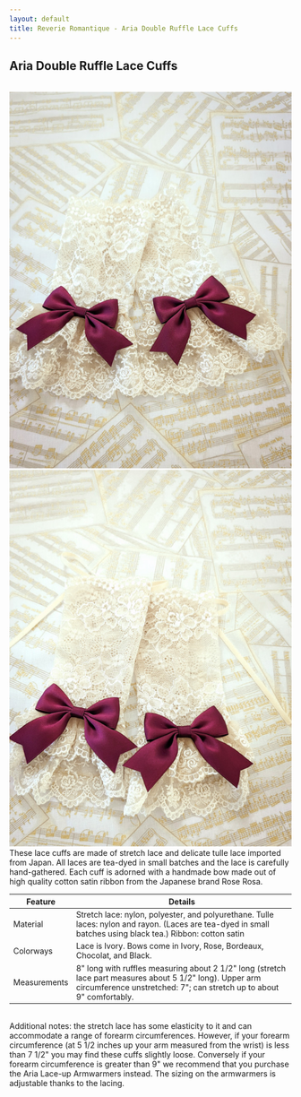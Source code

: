 ```yaml
---
layout: default
title: Reverie Romantique - Aria Double Ruffle Lace Cuffs
---
```

<h2>Aria Double Ruffle Lace Cuffs</h2>
<br>
<div class="float-none">
<img src="/assets/products/PXL_20240611_220600223.RAW-01.COVER.jpg" class="img-rounded" />
<img src="/assets/products/PXL_20240611_220730659.RAW-01.MP.COVER.jpg" class="img-rounded" /><br>

<div class="product-description">
These lace cuffs are made of stretch lace and delicate tulle lace imported from Japan. All laces are tea-dyed in small batches and the lace is carefully hand-gathered. Each cuff is adorned with a handmade bow made out of high quality cotton satin ribbon from the Japanese brand Rose Rosa.
</div>

<div class="container mt-5">
    <table class="table">
        <thead>
            <tr>
                <th scope="col">Feature</th>
                <th scope="col">Details</th>
            </tr>
        </thead>
        <tbody>
            <tr>
                <td>Material</td>
                <td>Stretch lace: nylon, polyester, and polyurethane. Tulle laces: nylon and rayon. (Laces are tea-dyed in small batches using black tea.) Ribbon: cotton satin</td>
            </tr>
            <tr>
                <td>Colorways</td>
                <td>Lace is Ivory. Bows come in Ivory, Rose, Bordeaux, Chocolat, and Black.</td>
            </tr>
            <tr>
                <td>Measurements</td>
                <td>8" long with ruffles measuring about 2 1/2" long (stretch lace part measures about 5 1/2" long). Upper arm circumference unstretched: 7"; can stretch up to about 9" comfortably.</td>
            </tr>
        </tbody>
    </table>
</div>
<br>
<div class="product-description">
Additional notes: the stretch lace has some elasticity to it and can accommodate a range of forearm circumferences. However, if your forearm circumference (at 5 1/2 inches up your arm measured from the wrist) is less than 7 1/2" you may find these cuffs slightly loose. Conversely if your forearm circumference is greater than 9" we recommend that you purchase the Aria Lace-up Armwarmers instead. The sizing on the armwarmers is adjustable thanks to the lacing.
</div>



